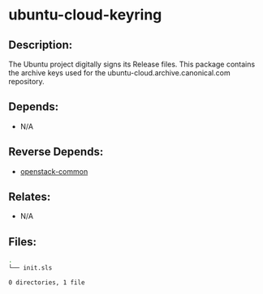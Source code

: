 # ubuntu-cloud-keyring

## Description:

The Ubuntu project digitally signs its Release files. This package contains the archive keys used for the ubuntu-cloud.archive.canonical.com repository.

## Depends:

  -  N/A

## Reverse Depends:

  -  [openstack-common](salt/openstack-common)

## Relates:

  -  N/A

## Files:

```bash
.
└── init.sls

0 directories, 1 file
```
